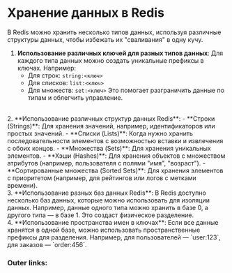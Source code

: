 
# Хранение данных в Redis

В Redis можно хранить несколько типов данных, используя различные структуры данных, чтобы избежать их "сваливания" в одну кучу. 

1. **Использование различных ключей для разных типов данных**: Для каждого типа данных можно создать уникальные префиксы в ключах. Например:
    - Для строк: `string:<ключ>`
    - Для списков: `list:<ключ>`
    - Для множеств: `set:<ключ>` Это помогает разграничить данные по типам и облегчить управление.
<br>
2. **Использование различных структур данных Redis**:
    - **Строки (Strings)**: Для хранения значений, например, идентификаторов или простых значений.
    - **Списки (Lists)**: Когда нужно хранить последовательности элементов с возможностью вставки и извлечения с обоих концов.
    - **Множества (Sets)**: Для хранения уникальных элементов.
    - **Хэши (Hashes)**: Для хранения объектов с множеством атрибутов (например, пользователя с полями "имя", "возраст").
    - **Сортированные множества (Sorted Sets)**: Для хранения элементов с приоритетом (например, для рейтингов или логов с метками времени).
<br>
3. **Использование разных баз данных Redis**: В Redis доступно несколько баз данных, которые можно использовать для изоляции данных. Например, данные одного типа можно хранить в базе 0, а другого типа — в базе 1. Это создаст физическое разделение.
<br>
4. **Использование пространства имен в ключах**: Если все данные хранятся в одной базе, можно использовать пространственные префиксы для разделения. Например, для пользователей — `user:123`, для заказов — `order:456`.

### Outer links:

